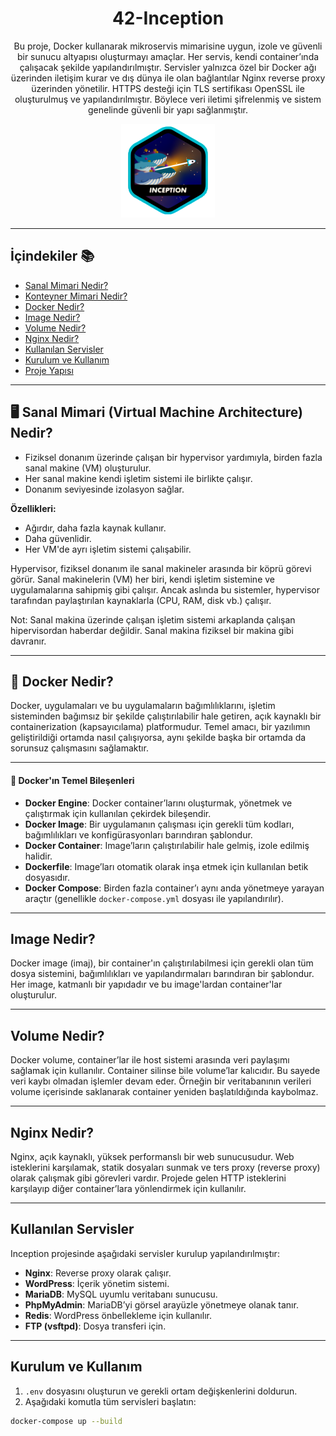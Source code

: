 <div align="center">
  <h1>42-Inception</h1>
<p align="center">
Bu proje, Docker kullanarak mikroservis mimarisine uygun, izole ve güvenli bir sunucu altyapısı oluşturmayı amaçlar. Her servis, kendi container’ında çalışacak şekilde yapılandırılmıştır. Servisler yalnızca özel bir Docker ağı üzerinden iletişim kurar ve dış dünya ile olan bağlantılar Nginx reverse proxy üzerinden yönetilir. HTTPS desteği için TLS sertifikası OpenSSL ile oluşturulmuş ve yapılandırılmıştır. Böylece veri iletimi şifrelenmiş ve sistem genelinde güvenli bir yapı sağlanmıştır.
</p>
  <img src="https://github.com/deryaxacar/42-inception/blob/main/inception.png" alt="inception" height="150" width="150">
</div>


---

## İçindekiler 📚

- [Sanal Mimari Nedir?](#sanal-mimari-nedir)
- [Konteyner Mimari Nedir?](#konteyner-mimari-nedir)
- [Docker Nedir?](#docker-nedir)
- [Image Nedir?](#image-nedir)
- [Volume Nedir?](#volume-nedir)
- [Nginx Nedir?](#nginx-nedir)
- [Kullanılan Servisler](#kullanılan-servisler)
- [Kurulum ve Kullanım](#kurulum-ve-kullanım)
- [Proje Yapısı](#proje-yapısı)

---

## 🖥️ Sanal Mimari (Virtual Machine Architecture) Nedir?

- Fiziksel donanım üzerinde çalışan bir hypervisor yardımıyla, birden fazla sanal makine (VM) oluşturulur.
- Her sanal makine kendi işletim sistemi ile birlikte çalışır.
- Donanım seviyesinde izolasyon sağlar.

**Özellikleri:**

- Ağırdır, daha fazla kaynak kullanır.
- Daha güvenlidir.
- Her VM'de ayrı işletim sistemi çalışabilir.

Hypervisor, fiziksel donanım ile sanal makineler arasında bir köprü görevi görür. Sanal makinelerin (VM) her biri, kendi işletim sistemine ve uygulamalarına sahipmiş gibi çalışır. Ancak aslında bu sistemler, hypervisor tarafından paylaştırılan kaynaklarla (CPU, RAM, disk vb.) çalışır.


Not: Sanal makina üzerinde çalışan işletim sistemi arkaplanda çalışan hipervisordan haberdar değildir.
Sanal makina fiziksel bir makina gibi davranır.


---

## 🐳 Docker Nedir?

Docker, uygulamaları ve bu uygulamaların bağımlılıklarını, işletim sisteminden bağımsız bir şekilde çalıştırılabilir hale getiren, açık kaynaklı bir containerization (kapsayıcılama) platformudur. Temel amacı, bir yazılımın geliştirildiği ortamda nasıl çalışıyorsa, aynı şekilde başka bir ortamda da sorunsuz çalışmasını sağlamaktır.

---

#### 🔧 Docker'ın Temel Bileşenleri

- **Docker Engine**: Docker container’larını oluşturmak, yönetmek ve çalıştırmak için kullanılan çekirdek bileşendir.
- **Docker Image**: Bir uygulamanın çalışması için gerekli tüm kodları, bağımlılıkları ve konfigürasyonları barındıran şablondur.
- **Docker Container**: Image’ların çalıştırılabilir hale gelmiş, izole edilmiş halidir.
- **Dockerfile**: Image’ları otomatik olarak inşa etmek için kullanılan betik dosyasıdır.
- **Docker Compose**: Birden fazla container’ı aynı anda yönetmeye yarayan araçtır (genellikle `docker-compose.yml` dosyası ile yapılandırılır).

---

## Image Nedir?

Docker image (imaj), bir container'ın çalıştırılabilmesi için gerekli olan tüm dosya sistemini, bağımlılıkları ve yapılandırmaları barındıran bir şablondur. Her image, katmanlı bir yapıdadır ve bu image'lardan container'lar oluşturulur.

---

## Volume Nedir?

Docker volume, container’lar ile host sistemi arasında veri paylaşımı sağlamak için kullanılır. Container silinse bile volume’lar kalıcıdır. Bu sayede veri kaybı olmadan işlemler devam eder. Örneğin bir veritabanının verileri volume içerisinde saklanarak container yeniden başlatıldığında kaybolmaz.

---

## Nginx Nedir?

Nginx, açık kaynaklı, yüksek performanslı bir web sunucusudur. Web isteklerini karşılamak, statik dosyaları sunmak ve ters proxy (reverse proxy) olarak çalışmak gibi görevleri vardır. Projede gelen HTTP isteklerini karşılayıp diğer container’lara yönlendirmek için kullanılır.

---

## Kullanılan Servisler

Inception projesinde aşağıdaki servisler kurulup yapılandırılmıştır:

- **Nginx**: Reverse proxy olarak çalışır.
- **WordPress**: İçerik yönetim sistemi.
- **MariaDB**: MySQL uyumlu veritabanı sunucusu.
- **PhpMyAdmin**: MariaDB’yi görsel arayüzle yönetmeye olanak tanır.
- **Redis**: WordPress önbellekleme için kullanılır.
- **FTP (vsftpd)**: Dosya transferi için.

---

## Kurulum ve Kullanım

1. `.env` dosyasını oluşturun ve gerekli ortam değişkenlerini doldurun.
2. Aşağıdaki komutla tüm servisleri başlatın:

```bash
docker-compose up --build
